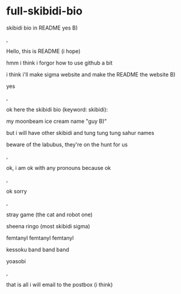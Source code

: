# full-skibidi-bio
skibidi bio in README yes B)

,

Hello, this is README (i hope)

hmm i think i forgor how to use github a bit

i think i'll make sigma website and make the README the website B)

yes

,

ok here the skibidi bio (keyword: skibidi):

my moonbeam ice cream name "guy B)"

but i will have other skibidi and tung tung tung sahur names

beware of the labubus, they're on the hunt for us

,

ok, i am ok with any pronouns because ok

,

ok sorry

,

stray game (the cat and robot one)

sheena ringo (most skibidi sigma)

femtanyl femtanyl femtanyl

kessoku band band band

yoasobi

,

that is all i will email to the postbox (i think)

